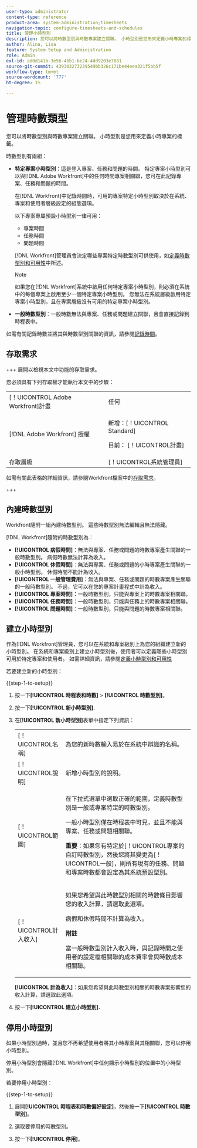```yaml
---
user-type: administrator
content-type: reference
product-area: system-administration;timesheets
navigation-topic: configure-timesheets-and-schedules
title: 管理小時型別
description: 您可以將時數型別與時數專案建立關聯。 小時型別是您用來定義小時專案的標籤。
author: Alina, Lisa
feature: System Setup and Administration
role: Admin
exl-id: ad0d141b-3e56-4bb1-be24-4dd9203e7881
source-git-commit: 439303273239549bb326c171be44eea321f5bb5f
workflow-type: tm+mt
source-wordcount: '777'
ht-degree: 1%

---
```


# 管理時數類型

<!--Audited: 07/2024-->

<!--DON'T DELETE, DRAFT OR HIDE THIS ARTICLE. IT IS LINKED TO THE PRODUCT, THROUGH THE CONTEXT SENSITIVE HELP LINKS. 
**Linked to Creating Billing Record-->

您可以將時數型別與時數專案建立關聯。 小時型別是您用來定義小時專案的標籤。

時數型別有兩組：

* **特定專案小時型別**：這是登入專案、任務和問題的時間。 特定專案小時型別可以與[!DNL Adobe Workfront]中的任何時間專案相關聯，您可在此記錄專案、任務和問題的時間。

  在[!DNL Workfront]中記錄時間時，可用的專案特定小時型別取決於在系統、專案和使用者層級設定的組態選項。

  以下專案專屬預設小時型別一律可用：

   * 專案時間
   * 任務時間
   * 問題時間

  [!DNL Workfront]管理員會決定哪些專案特定時數型別可供使用，如[定義時數型別和可用性](../../../timesheets/create-and-manage-timesheets/define-hour-types-and-availability.md)中所述。

  >[!NOTE]
  >
  >如果您在[!DNL Workfront]系統中啟用任何特定專案小時型別，則必須在系統中的每個專案上啟用至少一個特定專案小時型別。 您無法在系統層級啟用特定專案小時型別，且在專案層級沒有可用的特定專案小時型別。

* **一般時數型別**：一般時數無法與專案、任務或問題建立關聯，且會直接記錄到時程表中。

如需有關記錄時數並將其與時數型別關聯的資訊，請參閱[記錄時間](/help/quicksilver/timesheets/create-and-manage-timesheets/log-time.md)。

## 存取需求

+++ 展開以檢視本文中功能的存取需求。

您必須具有下列存取權才能執行本文中的步驟：

<table style="table-layout:auto"> 
 <col> 
 <col> 
 <tbody> 
  <tr> 
   <td role="rowheader">[！UICONTROL Adobe Workfront]計畫</td> 
   <td>任何</td> 
  </tr> 
  <tr> 
   <td role="rowheader">[!DNL Adobe Workfront] 授權</td> 
   <td> <p>新增：[！UICONTROL Standard]</p>
   <p>目前： [！UICONTROL計畫]</p></td> 
  </tr> 
  <tr> 
   <td role="rowheader">存取層級</td> 
   <td>[！UICONTROL系統管理員]</td>
  </tr> 
 </tbody> 
</table>

如需有關此表格的詳細資訊，請參閱Workfront檔案中的[存取需求](/help/quicksilver/administration-and-setup/add-users/access-levels-and-object-permissions/access-level-requirements-in-documentation.md)。

+++

## 內建時數型別

Workfront隨附一組內建時數型別。 這些時數型別無法編輯且無法隱藏。

[!DNL Workfront]隨附的時數型別為：

* **[!UICONTROL 病假時間]**：無法與專案、任務或問題的時數專案產生關聯的一般時數型別。 病假時數無法計算為收入。
* **[!UICONTROL 休假時間]**：無法與專案、任務或問題的小時專案產生關聯的一般小時型別。 休假時間不能計為收入。
* **[!UICONTROL 一般管理費用]**：無法與專案、任務或問題的時數專案產生關聯的一般時數型別。 不過，它可以在您的專案計畫程式中計為收入。
* **[!UICONTROL 專案時間]**：一般時數型別，只能與專案上的時數專案相關聯。
* **[!UICONTROL 任務時間]**：一般時數型別，只能與任務上的時數專案相關聯。
* **[!UICONTROL 問題時間]**：一般時數型別，只能與問題的時數專案相關聯。

## 建立小時型別

作為[!DNL Workfront]管理員，您可以在系統和專案級別上為您的組織建立新的小時型別。 在系統和專案級別上建立小時型別後，使用者可以定義哪些小時型別可用於特定專案和使用者。 如需詳細資訊，請參閱[定義小時型別和可用性](../../../timesheets/create-and-manage-timesheets/define-hour-types-and-availability.md)

若要建立新的小時型別：

{{step-1-to-setup}}

1. 按一下&#x200B;**[!UICONTROL 時程表和時數]** > **[!UICONTROL 時數型別]**。

1. 按一下&#x200B;**[!UICONTROL 新小時型別].**
1. 在&#x200B;**[!UICONTROL 新小時型別]**&#x200B;表單中指定下列資訊：

   <table style="table-layout:auto"> 
    <col> 
    <col> 
    <tbody> 
     <tr> 
      <td role="rowheader">[！UICONTROL名稱]</td> 
      <td>為您的新時數輸入易於在系統中辨識的名稱。</td> 
     </tr> 
     <tr> 
      <td role="rowheader">[！UICONTROL說明]</td> 
      <td>新增小時型別的說明。</td> 
     </tr> 
     <tr> 
      <td role="rowheader">[！UICONTROL範圍]</td> 
      <td> <p>在下拉式選單中選取正確的範圍，定義時數型別是一般或專案特定的時數型別。</p> <p>一般小時型別僅在時程表中可見，並且不能與專案、任務或問題相關聯。</p> <p><b>重要</b>：如果您有特定於[！UICONTROL專案的自訂時數型別，然後您將其變更為[！UICONTROL一般]，則所有現有的任務、問題和專案時數都會設定為其系統預設型別。</p> </td> 
     </tr> 
     <tr> 
      <td role="rowheader">[！UICONTROL計入收入]</td> 
      <td><p>如果您希望與此時數型別相關的時數條目影響您的收入計算，請選取此選項。</p>
      <p>病假和休假時間不計算為收入。</p>
      <p><b>附註</b></p>
      <p>當一般時數型別計入收入時，與記錄時間之使用者的設定檔相關聯的成本費率會與時數成本相關聯。  
      </td> 
     </tr> 
    </tbody> 
   </table>

   **[!UICONTROL 計為收入]**：如果您希望與此時數型別相關的時數專案影響您的收入計算，請選取此選項。

1. 按一下&#x200B;**[!UICONTROL 建立小時型別].**

## 停用小時型別

如果小時型別過時，並且您不再希望使用者將其小時專案與其相關聯，您可以停用小時型別。

停用小時型別會隱藏[!DNL Workfront]中任何顯示小時型別的位置中的小時型別。

若要停用小時型別：

{{step-1-to-setup}}

1. 展開&#x200B;**[!UICONTROL 時程表和時數偏好設定]**，然後按一下&#x200B;**[!UICONTROL 時數型別]**。

1. 選取要停用的時數型別。

1. 按一下&#x200B;**[!UICONTROL 停用]**。

